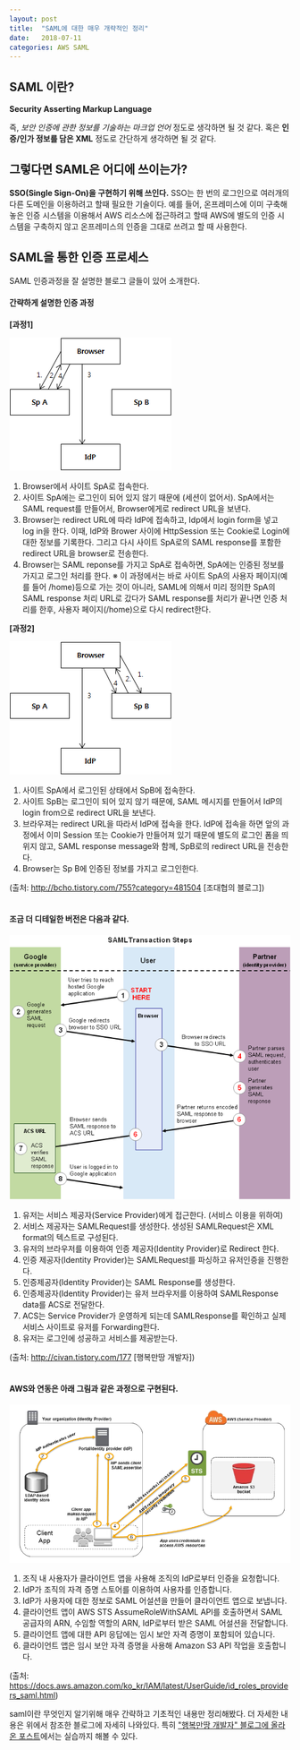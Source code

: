 ```yaml
---
layout: post
title:  "SAML에 대한 매우 개략적인 정리"
date:   2018-07-11
categories: AWS SAML
---
```


## SAML 이란? 

**Security Asserting Markup Language**

즉, *보안 인증에 관한 정보를 기술하는 마크업 언어* 정도로 생각하면 될 것 같다. 혹은 **인증/인가 정보를 담은 XML** 정도로 간단하게 생각하면 될 것 같다. 

## 그렇다면 SAML은 어디에 쓰이는가?

**SSO(Single Sign-On)을 구현하기 위해 쓰인다.** SSO는 한 번의 로그인으로 여러개의 다른 도메인을 이용하려고 할때 필요한 기술이다. 예를 들어, 온프레미스에 이미 구축해 놓은 인증 시스템을 이용해서 AWS 리소스에 접근하려고 할때 AWS에 별도의 인증 시스템을 구축하지 않고 온프레미스의 인증을 그대로 쓰려고 할 때 사용한다. 

## SAML을 통한 인증 프로세스 

SAML 인증과정을 잘 설명한 블로그 글들이 있어 소개한다. 

#### 간략하게 설명한 인증 과정

**[과정1]**

![그림1-1](/images/saml_bcho1.png)

1. Browser에서 사이트 SpA로 접속한다.
2. 사이트 SpA에는 로그인이 되어 있지 않기 때문에 (세션이 없어서). SpA에서는 SAML request를 만들어서, Browser에게로 redirect URL을 보낸다.
3. Browser는 redirect URL에 따라 IdP에 접속하고, Idp에서 login form을 넣고 log in을 한다. 이때, IdP와 Brower 사이에 HttpSession 또는 Cookie로 Login에 대한 정보를 기록한다. 그리고 다시 사이트 SpA로의 SAML response를 포함한 redirect URL을 browser로 전송한다.
4. Browser는 SAML reponse를 가지고 SpA로 접속하면, SpA에는 인증된 정보를 가지고 로그인 처리를 한다. ※ 이 과정에서는 바로 사이트 SpA의 사용자 페이지(예를 들어 /home)등으로 가는 것이 아니라, SAML에 의해서 미리 정의한 SpA의 SAML response 처리 URL로 갔다가 SAML response를 처리가 끝나면 인증 처리를 한후, 사용자 페이지(/home)으로 다시 redirect한다.

**[과정2]**

![그림1-2](/images/saml_bcho2.png)

1. 사이트 SpA에서 로그인된 상태에서 SpB에 접속한다.
2. 사이트 SpB는 로그인이 되어 있지 않기 때문에, SAML 메시지를 만들어서 IdP의 login from으로 redirect URL을 보낸다.
3. 브라우져는 redirect URL을 따라서 IdP에 접속을 한다. IdP에 접속을 하면 앞의 과정에서 이미 Session 또는 Cookie가 만들어져 있기 때문에 별도의 로그인 폼을 띄위지 않고, SAML response message와 함께, SpB로의 redirect URL을 전송한다. 
4. Browser는 Sp B에 인증된 정보를 가지고 로그인한다.

(출처: http://bcho.tistory.com/755?category=481504 [조대협의 블로그])
<br><br>

#### 조금 더 디테일한 버전은 다음과 같다. 


![그림2](/images/saml_google.gif)

1. 유저는 서비스 제공자(Service Provider)에게 접근한다. (서비스 이용을 위하여)
2. 서비스 제공자는 SAMLRequest를 생성한다. 생성된 SAMLRequest은 XML format의 텍스트로 구성된다.
3. 유저의 브라우저를 이용하여 인증 제공자(Identity Provider)로 Redirect 한다.
4. 인증 제공자(Identity Provider)는 SAMLRequest를 파싱하고 유저인증을 진행한다.
5. 인증제공자(Identity Provider)는 SAML Response를 생성한다.
6. 인증제공자(Identity Provider)는 유저 브라우저를 이용하여 SAMLResponse data를 ACS로 전달한다.
7. ACS는 Service Provider가 운영하게 되는데 SAMLResponse를 확인하고 실제 서비스 사이트로 유저를 Forwarding한다.
8. 유저는 로그인에 성공하고 서비스를 제공받는다.

(출처: http://civan.tistory.com/177 [행복만땅 개발자])
<br><br>

#### AWS와 연동은 아래 그림과 같은 과정으로 구현된다.

![그림3](/images/saml-based-federation.diagram.png)

1. 조직 내 사용자가 클라이언트 앱을 사용해 조직의 IdP로부터 인증을 요청합니다.
2. IdP가 조직의 자격 증명 스토어를 이용하여 사용자를 인증합니다.
3. IdP가 사용자에 대한 정보로 SAML 어설션을 만들어 클라이언트 앱으로 보냅니다.
4. 클라이언트 앱이 AWS STS AssumeRoleWithSAML API를 호출하면서 SAML 공급자의 ARN, 수임할 역할의 ARN, IdP로부터 받은 SAML 어설션을 전달합니다.
5. 클라이언트 앱에 대한 API 응답에는 임시 보안 자격 증명이 포함되어 있습니다.
6. 클라이언트 앱은 임시 보안 자격 증명을 사용해 Amazon S3 API 작업을 호출합니다.

(출처: https://docs.aws.amazon.com/ko_kr/IAM/latest/UserGuide/id_roles_providers_saml.html)

saml이란 무엇인지 알기위해 매우 간략하고 기초적인 내용만 정리해봤다. 더 자세한 내용은 위에서 참조한 블로그에 자세히 나와있다. 특히 ["행복만땅 개발자" 블로그에 올라온 포스트][행복만땅블로그]에서는 실습까지 해볼 수 있다. 

[행복만땅블로그]: http://civan.tistory.com/177